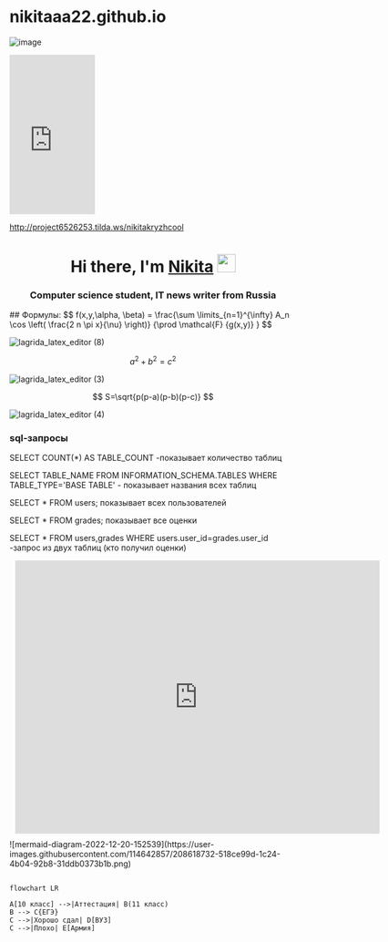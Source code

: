 # nikitaaa22.github.io
![image](https://user-images.githubusercontent.com/114642857/207787352-5142c14c-b61a-4d13-aab9-07443d051edf.png)
<iframe  frameborder="no" scrolling="no" width="150" height="280" src="https://yandex.ru/time/widget/?geoid=11353&lang=ru&layout=vert&type=analog&face=serif"></iframe>


http://project6526253.tilda.ws/nikitakryzhcool


<h1 align="center">Hi there, I'm <a href="https://nikitaaa22.github.io/" target="_blank">Nikita</a> 
<img src="https://github.com/blackcater/blackcater/raw/main/images/Hi.gif" height="32"/></h1>
<h3 align="center">Computer science student, IT news writer from Russia </h3>
## Формулы:
$$ f(x,y,\alpha, \beta) = \frac{\sum \limits_{n=1}^{\infty} A_n \cos \left( \frac{2 n \pi x}{\nu} \right)} {\prod \mathcal{F} {g(x,y)} } $$

![lagrida_latex_editor (8)](https://user-images.githubusercontent.com/114472390/200511353-dbcb372b-d06a-4500-9de8-8c4b92035de5.png)

$$ a^2 + b^2 = c^2 $$

![lagrida_latex_editor (3)](https://user-images.githubusercontent.com/114472390/200510914-ca4b4d8a-bcbe-4466-ad63-3e39c615d174.png)

$$ S=\sqrt{p(p-a)(p-b)(p-c)} $$

![lagrida_latex_editor (4)](https://user-images.githubusercontent.com/114472390/200511004-96e9114e-c1cc-4584-8c5a-1b60ef8027d6.png)


### sql-запросы 

SELECT COUNT(*) AS TABLE_COUNT -показывает количество таблиц

SELECT TABLE_NAME FROM INFORMATION_SCHEMA.TABLES WHERE TABLE_TYPE='BASE TABLE' - показывает названия всех таблиц

SELECT * FROM users; показывает всех пользователей

SELECT * FROM grades; показывает все оценки

SELECT * FROM users,grades WHERE users.user_id=grades.user_id -запрос из двух таблиц (кто получил оценки)

<div style="width: 640px; height: 480px; margin: 10px; position: relative;"><iframe allowfullscreen frameborder="0" style="width:640px; height:480px" src="https://lucid.app/documents/embedded/4b0c4fc7-738f-430a-94fe-208f9f790777" id="DxmfelbdfdRg"></iframe></div>
![mermaid-diagram-2022-12-20-152539](https://user-images.githubusercontent.com/114642857/208618732-518ce99d-1c24-4b04-92b8-31ddb0373b1b.png)

```mermaid

flowchart LR

A[10 класс] -->|Аттестация| B(11 класс)
B --> C{ЕГЭ}
C -->|Хорошо сдал| D[ВУЗ]
C -->|Плохо| E[Армия]
```

